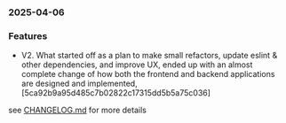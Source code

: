 ### 2025-04-06

### Features
+ V2. What started off as a plan to make small refactors, update eslint & other dependencies, and improve UX, ended up with an almost complete change of how both the frontend and backend applications are designed and implemented, [5ca92b9a95d485c7b02822c17315dd5b5a75c036]

see <a href='https://github.com/mrjackwills/mealpedant_vue/blob/main/CHANGELOG.md'>CHANGELOG.md</a> for more details

